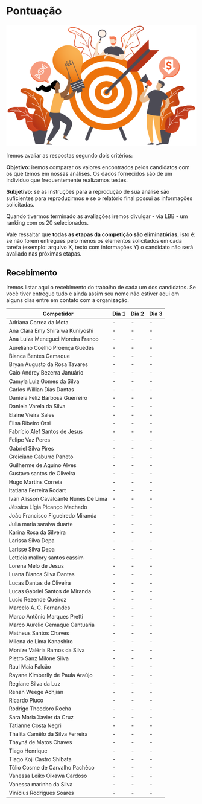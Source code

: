# Pontuação

<p align="center">
  <img width=600 src="img/pontuacao.png" alt="Ilustração Mendelics">
</p>

Iremos avaliar as respostas segundo dois critérios:

**Objetivo:** iremos comparar os valores encontrados pelos candidatos com os que temos em nossas análises. Os dados fornecidos são de um individuo que frequentemente realizamos testes.

**Subjetivo:** se as instruções para a reprodução de sua análise são suficientes para reproduzirmos e se o relatório final possui as informações solicitadas.

Quando tivermos terminado as avaliações iremos divulgar - via LBB - um ranking com os 20 selecionados.

Vale ressaltar que **todas as etapas da competição são eliminatórias**, isto é: se não forem entregues pelo menos os elementos solicitados em cada tarefa (exemplo: arquivo X, texto com informações Y) o candidato não será avaliado nas próximas etapas.

## Recebimento

Iremos listar aqui o recebimento do trabalho de cada um dos candidatos. Se você tiver entregue tudo e ainda assim seu nome não estiver aqui em alguns dias entre em contato com a organização.

| Competidor                            | Dia 1 | Dia 2 | Dia 3 |
|---------------------------------------|-------|-------|-------|
| Adriana Correa da Mota                | -     | -     | -     |
| Ana Clara Emy Shiraiwa Kuniyoshi      | -     | -     | -     |
| Ana Luiza Meneguci Moreira Franco     | -     | -     | -     |
| Aureliano Coelho Proença Guedes       | -     | -     | -     |
| Bianca Bentes Gemaque                 | -     | -     | -     |
| Bryan Augusto da Rosa Tavares         | -     | -     | -     |
| Caio Andrey Bezerra Januário          | -     | -     | -     |
| Camyla Luiz Gomes da Silva            | -     | -     | -     |
| Carlos Willian Dias Dantas            | -     | -     | -     |
| Daniela Feliz Barbosa Guerreiro       | -     | -     | -     |
| Daniela Varela da Silva               | -     | -     | -     |
| Elaine Vieira Sales                   | -     | -     | -     |
| Elisa Ribeiro Orsi                    | -     | -     | -     |
| Fabrício Alef Santos de Jesus         | -     | -     | -     |
| Felipe Vaz Peres                      | -     | -     | -     |
| Gabriel Silva Pires                   | -     | -     | -     |
| Greiciane Gaburro Paneto              | -     | -     | -     |
| Guilherme de Aquino Alves             | -     | -     | -     |
| Gustavo santos de Oliveira            | -     | -     | -     |
| Hugo Martins Correia                  | -     | -     | -     |
| Itatiana Ferreira Rodart              | -     | -     | -     |
| Ivan Alisson Cavalcante Nunes De Lima | -     | -     | -     |
| Jéssica Lígia Picanço Machado         | -     | -     | -     |
| João Francisco Figueiredo Miranda     | -     | -     | -     |
| Julia maria saraiva duarte            | -     | -     | -     |
| Karina Rosa da Silveira               | -     | -     | -     |
| Larissa Silva Depa                    | -     | -     | -     |
| Larisse Silva Depa                    | -     | -     | -     |
| Letticia mallory santos cassim        | -     | -     | -     |
| Lorena Melo de Jesus                  | -     | -     | -     |
| Luana Bianca Silva Dantas             | -     | -     | -     |
| Lucas Dantas de Oliveira              | -     | -     | -     |
| Lucas Gabriel Santos de Miranda       | -     | -     | -     |
| Lucio Rezende Queiroz                 | -     | -     | -     |
| Marcelo A. C. Fernandes               | -     | -     | -     |
| Marco Antônio Marques Pretti          | -     | -     | -     |
| Marco Aurelio Gemaque Cantuaria       | -     | -     | -     |
| Matheus Santos Chaves                 | -     | -     | -     |
| Milena de Lima Kanashiro              | -     | -     | -     |
| Moníze Valéria Ramos da Silva         | -     | -     | -     |
| Pietro Sanz Milone Silva              | -     | -     | -     |
| Raul Maia Falcão                      | -     | -     | -     |
| Rayane Kimberlly de Paula Araújo      | -     | -     | -     |
| Regiane Silva da Luz                  | -     | -     | -     |
| Renan Weege Achjian                   | -     | -     | -     |
| Ricardo Piuco                         | -     | -     | -     |
| Rodrigo Theodoro Rocha                | -     | -     | -     |
| Sara Maria Xavier da Cruz             | -     | -     | -     |
| Tatianne Costa Negri                  | -     | -     | -     |
| Thalita Camêlo da Silva Ferreira      | -     | -     | -     |
| Thayná de Matos Chaves                | -     | -     | -     |
| Tiago Henrique                        | -     | -     | -     |
| Tiago Koji Castro Shibata             | -     | -     | -     |
| Túlio Cosme de Carvalho Pachêco       | -     | -     | -     |
| Vanessa Leiko Oikawa Cardoso          | -     | -     | -     |
| Vanessa marinho da Silva              | -     | -     | -     |
| Vinícius Rodrigues Soares             | -     | -     | -     |